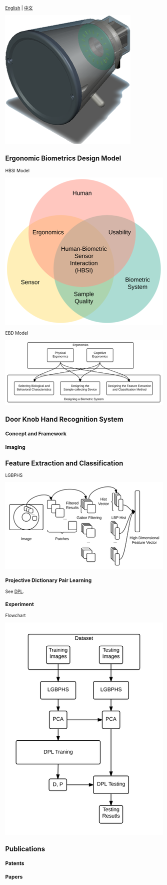 [English](/) | [中文](/cn/)

![DKHRS](/images/fig_device.png)

## Ergonomic Biometrics Design Model ##

HBSI Model

![HBSI model](/images/fig_hbsi.svg)

EBD Model

![EBD model](/images/fig_newmodel.svg)

## Door Knob Hand Recognition System ##

### Concept and Framework ###

### Imaging ###

## Feature Extraction and Classification ##

LGBPHS

![LGBPHS Method](/images/fig_lgbphs.svg)

### Projective Dictionary Pair Learning

See [DPL](/dpl/).

### Experiment ###

Flowchart

![Flowchart](/images/fig_flowchart.svg)

## Publications ##

### Patents ###

### Papers ###
